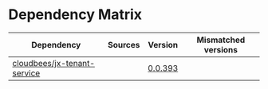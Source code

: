 # Dependency Matrix

Dependency | Sources | Version | Mismatched versions
---------- | ------- | ------- | -------------------
[cloudbees/jx-tenant-service](https://github.com/cloudbees/jx-tenant-service) |  | [0.0.393](https://github.com/cloudbees/jx-tenant-service/releases/tag/v0.0.393) | 
